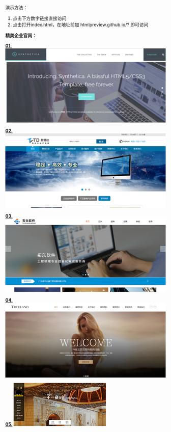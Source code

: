 演示方法：
1. 点击下方数字链接直接访问 
2. 点击打开index.html，在地址前加 htmlpreview.github.io/? 即可访问 

**精美企业官网：**

**[01.](https://icegeeker.github.io/effective-succotash/)**
![01.](https://github.com/icegeeker/effective-succotash/blob/master/img/0.png)

**[02.](https://icegeeker.github.io/effective-succotash/1.lanseitkeji/)**
![02.](https://github.com/icegeeker/effective-succotash/blob/icegeeker-patch-1/img/1.png)

**[03.](https://icegeeker.github.io/effective-succotash/2.lansexinxi/)**
![03.](https://github.com/icegeeker/effective-succotash/blob/icegeeker-patch-2/img/2.png)

**[04.](https://icegeeker.github.io/effective-succotash/3.hunshasheying/)**
![04](https://github.com/icegeeker/effective-succotash/blob/master/3.hunshasheying/images/3.png)

**[05.](https://icegeeker.github.io/effective-succotash/3.canting/)**
![05](https://github.com/icegeeker/effective-succotash/blob/master/images/4.png)


